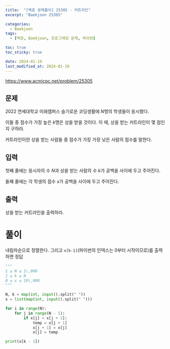 ```yaml
---
title:  "[백준 문제풀이] 25305 - 커트라인"
excerpt: "Baekjoon 25305"

categories:
  - Baekjoon
tags:
  - [백준, Baekjoon, 프로그래밍 문제, 파이썬]

toc: true
toc_sticky: true

date: 2024-01-19
last_modified_at: 2024-01-19
---
```


https://www.acmicpc.net/problem/25305

## 문제
2022 연세대학교 미래캠퍼스 슬기로운 코딩생활에 $N$명의 학생들이 응시했다.

이들 중 점수가 가장 높은 $k$명은 상을 받을 것이다. 이 때, 상을 받는 커트라인이 몇 점인지 구하라.

커트라인이란 상을 받는 사람들 중 점수가 가장 가장 낮은 사람의 점수를 말한다.

## 입력
첫째 줄에는 응시자의 수 $N$과 상을 받는 사람의 수 $k$가 공백을 사이에 두고 주어진다.

둘째 줄에는 각 학생의 점수 $x$가 공백을 사이에 두고 주어진다.

## 출력
상을 받는 커트라인을 출력하라.

# 풀이
내림차순으로 정렬한다. 그리고 ``x[k-1]``(파이썬의 인덱스는 0부터 시작이므로)를 출력하면 정답

```py
"""
1 ≤ N ≤ 1\,000
1 ≤ k ≤ N
0 ≤ x ≤ 10\,000
"""

N, k = map(int, input().split(" "))
x = list(map(int, input().split(" ")))

for i in range(N):
    for j in range(N - 1):
        if x[j] < x[j + 1]:
            temp = x[j + 1]
            x[j + 1] = x[j]
            x[j] = temp

print(x[k - 1])
```
